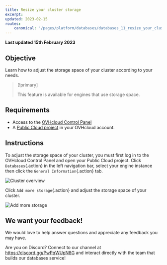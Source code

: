 ```yaml
---
title: Resize your cluster storage
excerpt:
updated: 2023-02-15
routes:
    canonical: '/pages/platform/databases/databases_11_resize_your_cluster_storage'
---
```


**Last updated 15th February 2023**

## Objective

Learn how to adjust the storage space of your cluster according to your needs.

> [!primary]
>
> This feature is available for engines that use storage space.
>

## Requirements

- Access to the [OVHcloud Control Panel](https://www.ovh.com/auth/?action=gotomanager&from=https://www.ovh.pt/&ovhSubsidiary=pt)
- A [Public Cloud project](https://www.ovhcloud.com/pt/public-cloud/) in your OVHcloud account.

## Instructions

To adjust the storage space of your cluster, you must first log in to the OVHcloud Control Panel and open your Public Cloud project. Click `Databases`{.action} in the left navigation bar, select your engine instance then click the `General Information`{.action} tab.

![Cluster overview](images/databases_10_resize_your_cluster_storage-20230215132135358.png)

Click `Add more storage`{.action} and adjust the storage space of your cluster.

![Add more storage](images/databases_10_resize_your_cluster_storage-20230215132327325.png)

## We want your feedback!

We would love to help answer questions and appreciate any feedback you may have.

Are you on Discord? Connect to our channel at <https://discord.gg/PwPqWUpN8G> and interact directly with the team that builds our databases service!
